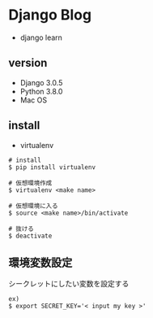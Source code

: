 # Django Blog
- django learn

## version
- Django 3.0.5
- Python 3.8.0
- Mac OS
## install
- virtualenv  
~~~
# install
$ pip install virtualenv

# 仮想環境作成
$ virtualenv <make name>

# 仮想環境に入る
$ source <make name>/bin/activate

# 抜ける
$ deactivate
~~~

## 環境変数設定
シークレットにしたい変数を設定する
~~~
ex)
$ export SECRET_KEY='< input my key >'
~~~
